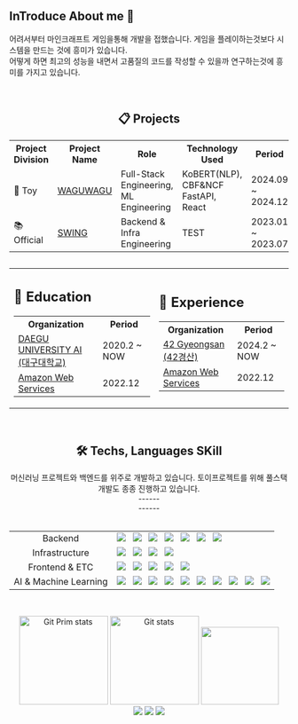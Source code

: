 ## InTroduce About me 👋

<!--
**RublerubitZ/RublerubitZ** is a ✨ _special_ ✨ repository because its README.md (this file) appears on your GitHub profile.

Here are some ideas to get you started:

- 🔭 I’m currently working on ...
- 🌱 I’m currently learning ...
- 👯 I’m looking to collaborate on ...
- 🤔 I’m looking for help with ...
- 💬 Ask me about ...
- 📫 How to reach me: ...
- 😄 Pronouns: ...
- ⚡ Fun fact: ...
-->

어려서부터 마인크래프트 게임을통해 개발을 접했습니다. 게임을 플레이하는것보다 시스템을 만드는 것에 흥미가 있습니다.<br/>
어떻게 하면 최고의 성능을 내면서 고품질의 코드를 작성할 수 있을까 연구하는것에 흥미를 가지고 있습니다.

<br/>
<div align="center">
    <h2>📋 Projects</h2>
  <table>
    <tr>
      <th>Project Division</th>
      <th>Project Name</th>
      <th>Role</th>
      <th>Technology Used</th>
      <th>Period</th>
    </tr> 
    <tr>
      <td>🔫 Toy</a></td>
      <td><a href="https://github.com/RublerubitZ/capstone_ers">WAGUWAGU</a></td>
      <td>Full-Stack Engineering, ML Engineering</td>
      <td>KoBERT(NLP), CBF&NCF<br> FastAPI, React</td>
      <td>2024.09 ~ 2024.12</td>
    <tr>
    <tr>
      <td>📚 Official</a></td>
      <td><a href="https://play.google.com/store/apps/details?id=com.co.swing">SWING<a/></td>
      <td>Backend & Infra Engineering</td>
      <td>TEST</td>
      <td>2023.01 ~ 2023.07</td>
    </tr>
  </table>
        
##
 
<div align="center">
  <table>
    <tr>
      <!-- Education 표 -->
      <td>
        <h2>🏫 Education</h2>
        <table>
          <tr>
            <th>Organization</th>
            <th>Period</th>
          </tr>
          <tr>
            <td><a href="https://www.daegu.ac.kr/main">DAEGU UNIVERSITY AI (대구대학교)</a></td>
            <td>2020.2 ~ NOW</td>
          </tr>
          <tr>
            <td><a href="https://aws.amazon.com/ko/certification/">Amazon Web Services</a></td>
            <td>2022.12</td>
          </tr>
        </table>
      </td>
      <!-- Experience 표 -->
      <td>
        <h2>👷 Experience</h2>
        <table>
          <tr>
            <th>Organization</th>
            <th>Period</th>
          </tr>
          <tr>
            <td><a href="https://42gyeongsan.kr/ko/main.do">42 Gyeongsan (42경산)</a></td>
            <td>2024.2 ~ NOW</td>
          </tr>
          <tr>
            <td><a href="https://aws.amazon.com/ko/certification/">Amazon Web Services</a></td>
            <td>2022.12</td>
          </tr>
        </table>
      </td>
    </tr>
  </table>
</div>

<br/>
<div align="center">
  <h2>🛠 Techs, Languages SKill</h2>
  머신러닝 프로젝트와 백엔드를 위주로 개발하고 있습니다. 토이프로젝트를 위해 풀스택 개발도 종종 진행하고 있습니다.<br/>
  ------<br/>
  ------<br/><br/>
  <table>
    <tr>
      <td align="center">Backend</td>
      <td>
        <div>
          <img src="https://img.shields.io/badge/Python-3766AB?style=flat&logo=Python&logoColor=white"/></a>
          &nbsp
          <img src="https://img.shields.io/badge/C-A8B9CC?style=flat&logo=C&logoColor=white"/></a>
          &nbsp
          <img src="https://img.shields.io/badge/Java-%23ED8B00.svg?style=flat&logo=openjdk&logoColor=white"/></a>
          &nbsp
          <img src="https://img.shields.io/badge/Spring-6DB33F?style=flat&logo=Spring&logoColor=white"/></a>
          &nbsp
          <img src="https://img.shields.io/badge/Fastapi-009688?style=flat&logo=Fastapi&logoColor=white"/></a>
          &nbsp
          <img src="https://img.shields.io/badge/MySql-4479A1?style=flat&logo=MySql&logoColor=white"/></a>
          &nbsp
          <img src="https://img.shields.io/badge/Redis-FF4438?style=flat&logo=Redis&logoColor=white"/></a>
          <br/>
        </div>
      </td>
    </tr>
    <tr>
      <td align="center">Infrastructure</td>
      <td>
          <div>
            <img src="https://img.shields.io/badge/Linux-FCC624?style=flat&logo=Linux&logoColor=white"/></a>
            &nbsp
            <img src="https://img.shields.io/badge/Ubuntu-E95420?style=flat&logo=Ubuntu&logoColor=white"/></a>
            &nbsp
            <img src="https://img.shields.io/badge/Docker-2496ED?style=flat&logo=Docker&logoColor=white"/></a>
            &nbsp
            <img src="https://img.shields.io/badge/Amazon%20Web%20Services-232F3E?style=flat&logo=Amazon%20Web%20Services&logoColor=white"/></a>
            <br/>
        </div>
      </td>
    </tr>
    <tr>
      <td align="center">Frontend & ETC</td>
      <td>
        <div>
          <img src="https://img.shields.io/badge/Javascript-ffb13b?style=flat&logo=javascript&logoColor=white"/></a>
          &nbsp
          <img src="https://img.shields.io/badge/css-1572B6?style=flat&logo=css3&logoColor=white"/></a>
          &nbsp
          <img src="https://img.shields.io/badge/HTML5-E34F26?style=flat&logo=HTML5&logoColor=white"/></a>
          &nbsp
          <img src="https://img.shields.io/badge/React-61DAFB?style=flat&logo=React&logoColor=white"/></a>
          &nbsp
          <img src="https://img.shields.io/badge/Node.js-5FA04E?style=flat&logo=Node.js&logoColor=white"/></a>
          <br/>
        </div>
      </td>
    </tr>
    <tr>
      <td align="center">AI & Machine Learning</td>
      <td>
          <div>
            <img src="https://img.shields.io/badge/OpenCV-5C3EE8?style=flat&logo=OpenCV&logoColor=white"/></a>
            &nbsp
            <img src="https://img.shields.io/badge/PyTorch-EE4C2C?style=flat&logo=PyTorch&logoColor=white"/></a>
            &nbsp
            <img src="https://img.shields.io/badge/Matplotlib-%23ffffff.svg?style=flat&logo=Matplotlib&logoColor=black"/></a>
            &nbsp
            <img src="https://img.shields.io/badge/numpy-%23013243.svg?style=flat&logo=numpy&logoColor=white"/></a>
            &nbsp
            <img src="https://img.shields.io/badge/pandas-%23150458.svg?style=flat&logo=pandas&logoColor=white"/></a>
            &nbsp
            <img src="https://img.shields.io/badge/scikit--learn-%23F7931E.svg?style=flat&logo=scikit-learn&logoColor=white"/></a>
            &nbsp
            <img src="https://img.shields.io/badge/TensorFlow-%23FF6F00.svg?style=flat&logo=TensorFlow&logoColor=white"/></a>
            &nbsp
            <img src="https://img.shields.io/badge/Kaggle-035a7d?style=flat&logo=kaggle&logoColor=white"/></a>
            &nbsp
            <img src="https://img.shields.io/badge/Google%20Colab-%23F9A825.svg?style=flat&logo=googlecolab&logoColor=white"/></a>
            &nbsp
            <img src="https://img.shields.io/badge/jupyter-%23FA0F00.svg?style=flat&logo=jupyter&logoColor=white"/></a>
            <br/>
        </div>
      </td>
    </tr>
  </table>
            
##

  <br/>
  <a href="#"><img src="https://github-readme-stats.vercel.app/api/top-langs/?username=RublerubitZ&layout=compact&hide=issues" alt="Git Prim stats" height="160px" /></a>
  <a href="#"><img src="https://github-readme-stats.vercel.app/api?username=RublerubitZ" alt="Git stats" height="160px" /></a>
  <img src="https://render.gitanimals.org/lines/RublerubitZ" height="140px" width="140px"/>
  
  <br/>
  <a href="https://www.instagram.com/winningrate9/"><img src="https://img.shields.io/badge/Instagram-E4405F?style=flat-square&logo=Instagram&logoColor=white&link=https://www.instagram.com/winningrate9/"/></a>
  <a href="mailto:role0606@naver.com"><img src="https://img.shields.io/badge/Naver-03C75A?style=flat-square&logo=Naver&logoColor=white&link=mailto:role0606@naver.com"/></a>
  <a href="https://www.linkedin.com/in/yeongminsong/"><image src="https://img.shields.io/badge/LinkedIn-0077B5?logo=linkedin&logoColor=white"/></a>
</div>
